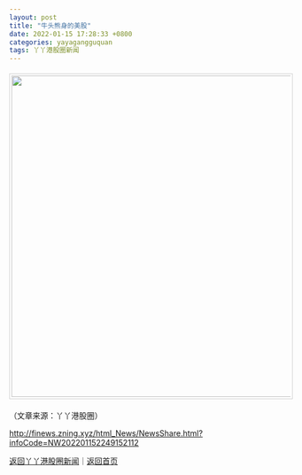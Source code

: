 ```yaml
---
layout: post
title: "牛头熊身的美股"
date: 2022-01-15 17:28:33 +0800
categories: yayagangguquan
tags: 丫丫港股圈新闻
---
```

<center><img src="https://dfscdn.dfcfw.com/download/D24927265737517591697_w803h867.jpg" width="580" emheight="625" style="border:#d1d1d1 1px solid;padding:3px;margin:5px 0;" /></center><p class="em_media">（文章来源：丫丫港股圈）</p>

<http://finews.zning.xyz/html_News/NewsShare.html?infoCode=NW202201152249152112>

[返回丫丫港股圈新闻](//finews.withounder.com/category/yayagangguquan.html)｜[返回首页](//finews.withounder.com/)